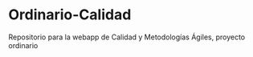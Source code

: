 # Ordinario-Calidad
Repositorio para la webapp de Calidad y Metodologías Ágiles, proyecto ordinario
